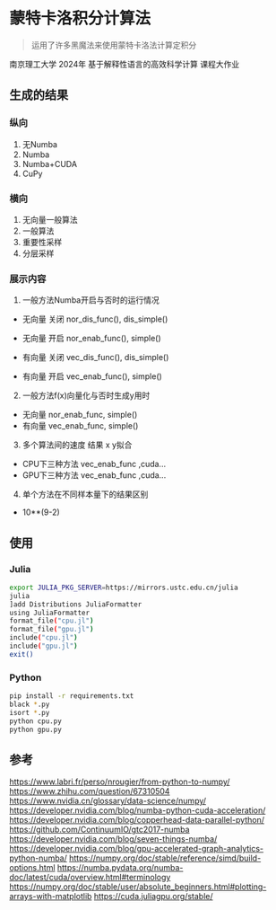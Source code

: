 # 蒙特卡洛积分计算法

> 运用了许多黑魔法来使用蒙特卡洛法计算定积分

南京理工大学 2024年 基于解释性语言的高效科学计算 课程大作业

## 生成的结果

### 纵向

1. 无Numba 
2. Numba
3. Numba+CUDA
4. CuPy

### 横向

1. 无向量一般算法
2. 一般算法
3. 重要性采样
4. 分层采样

### 展示内容

1. 一般方法Numba开启与否时的运行情况
  - 无向量 关闭 nor_dis_func(), dis_simple()
  - 无向量 开启 nor_enab_func(), simple()

  - 有向量 关闭 vec_dis_func(), dis_simple()
  - 有向量 开启 vec_enab_func(), simple()

2. 一般方法f(x)向量化与否时生成y用时
  - 无向量 nor_enab_func, simple()
  - 有向量 vec_enab_func, simple()

3. 多个算法间的速度 结果 x y拟合
  - CPU下三种方法 vec_enab_func ,cuda...
  - GPU下三种方法 vec_enab_func ,cuda...

4. 单个方法在不同样本量下的结果区别
  - 10**(9-2)

## 使用

### Julia

```bash
export JULIA_PKG_SERVER=https://mirrors.ustc.edu.cn/julia
julia
]add Distributions JuliaFormatter
using JuliaFormatter
format_file("cpu.jl")
format_file("gpu.jl")
include("cpu.jl")
include("gpu.jl")
exit()
```

### Python

```bash
pip install -r requirements.txt
black *.py
isort *.py
python cpu.py
python gpu.py
```

## 参考

<https://www.labri.fr/perso/nrougier/from-python-to-numpy/>
<https://www.zhihu.com/question/67310504>
<https://www.nvidia.cn/glossary/data-science/numpy/>
<https://developer.nvidia.com/blog/numba-python-cuda-acceleration/>
<https://developer.nvidia.com/blog/copperhead-data-parallel-python/>
<https://github.com/ContinuumIO/gtc2017-numba>
<https://developer.nvidia.com/blog/seven-things-numba/>
<https://developer.nvidia.com/blog/gpu-accelerated-graph-analytics-python-numba/>
<https://numpy.org/doc/stable/reference/simd/build-options.html>
<https://numba.pydata.org/numba-doc/latest/cuda/overview.html#terminology>
<https://numpy.org/doc/stable/user/absolute_beginners.html#plotting-arrays-with-matplotlib>
<https://cuda.juliagpu.org/stable/>

